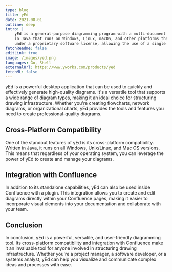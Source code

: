 ```yaml
---
type: blog
title: yEd
date: 2021-08-01
outline: deep
intro: |
    yEd is a general-purpose diagramming program with a multi-document interface. A cross-platform application written
    in Java that runs on Windows, Linux, macOS, and other platforms that support the Java Virtual Machine. It's released
    under a proprietary software license, allowing the use of a single copy for free.
fetchReadme: false
editLink: true
image: /images/yed.png
languages: Go, Shell
externalUrl: https://www.yworks.com/products/yed
fetchML: false
---
```

<script setup>
 import ArticleItem from '/components/ArticleItem.vue';
 import ArticleFooter from '/components/ArticleFooter.vue';
</script>
<ArticleItem :frontmatter="$frontmatter"/>

yEd is a powerful desktop application that can be used to quickly and effectively generate high-quality diagrams. It's
a versatile tool that supports a wide range of diagram types, making it an ideal choice for structuring drawing
infrastructure. Whether you're creating flowcharts, network diagrams, or organizational charts, yEd provides the tools
and features you need to create professional-quality diagrams.

## Cross-Platform Compatibility

One of the standout features of yEd is its cross-platform compatibility. Written in Java, it runs on all Windows,
Unix/Linux, and Mac OS versions. This means that regardless of your operating system, you can leverage the power of yEd
to create and manage your diagrams.

## Integration with Confluence

In addition to its standalone capabilities, yEd can also be used inside Confluence with a plugin. This integration
allows you to create and edit diagrams directly within your Confluence pages, making it easier to incorporate visual
elements into your documentation and collaborate with your team.

## Conclusion

In conclusion, yEd is a powerful, versatile, and user-friendly diagramming tool. Its cross-platform compatibility and
integration with Confluence make it an invaluable tool for anyone involved in structuring drawing infrastructure.
Whether you're a project manager, a software developer, or a systems analyst, yEd can help you visualize and communicate
complex ideas and processes with ease.

<ArticleFooter :frontmatter="$frontmatter"/>
